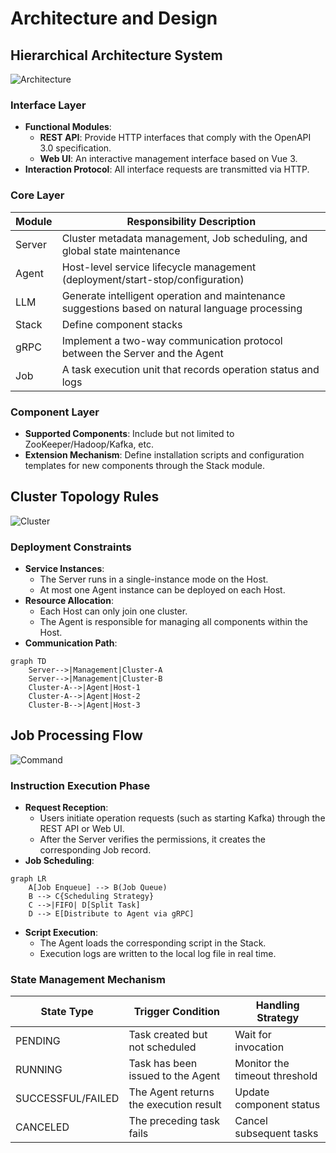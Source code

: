 # Architecture and Design

## Hierarchical Architecture System
![Architecture](https://github.com/user-attachments/assets/1425d981-f6a2-4bb6-b0a6-a76f0969b99a)
### Interface Layer
* **Functional Modules**:
    * **REST API**: Provide HTTP interfaces that comply with the OpenAPI 3.0 specification.
    * **Web UI**: An interactive management interface based on Vue 3.
* **Interaction Protocol**: All interface requests are transmitted via HTTP.

### Core Layer
| Module | Responsibility Description                                                                      |
|--------|-------------------------------------------------------------------------------------------------|
| Server | Cluster metadata management, Job scheduling, and global state maintenance                       |
| Agent  | Host-level service lifecycle management (deployment/start-stop/configuration)                   |
| LLM    | Generate intelligent operation and maintenance suggestions based on natural language processing |
| Stack  | Define component stacks                                                                         |
| gRPC   | Implement a two-way communication protocol between the Server and the Agent                     |
| Job    | A task execution unit that records operation status and logs                                    |

### Component Layer
* **Supported Components**: Include but not limited to ZooKeeper/Hadoop/Kafka, etc.
* **Extension Mechanism**: Define installation scripts and configuration templates for new components through the Stack module.

## Cluster Topology Rules
![Cluster](https://github.com/user-attachments/assets/fc0f3050-d66c-4c04-a258-11290f556a28)
### Deployment Constraints
* **Service Instances**:
    * The Server runs in a single-instance mode on the Host.
    * At most one Agent instance can be deployed on each Host.
* **Resource Allocation**:
    * Each Host can only join one cluster.
    * The Agent is responsible for managing all components within the Host.
* **Communication Path**:
```mermaid
graph TD
    Server-->|Management|Cluster-A
    Server-->|Management|Cluster-B
    Cluster-A-->|Agent|Host-1
    Cluster-A-->|Agent|Host-2
    Cluster-B-->|Agent|Host-3
```

## Job Processing Flow
![Command](https://github.com/user-attachments/assets/7262b8a8-e8a2-420c-b642-c0838bcf6591)
### Instruction Execution Phase
* **Request Reception**:
    * Users initiate operation requests (such as starting Kafka) through the REST API or Web UI.
    * After the Server verifies the permissions, it creates the corresponding Job record.
* **Job Scheduling**:
```mermaid
graph LR
    A[Job Enqueue] --> B(Job Queue)
    B --> C{Scheduling Strategy}
    C -->|FIFO| D[Split Task]
    D --> E[Distribute to Agent via gRPC]
```
* **Script Execution**:
    * The Agent loads the corresponding script in the Stack.
    * Execution logs are written to the local log file in real time.

### State Management Mechanism
| State Type        | Trigger Condition                      | Handling Strategy             |
|-------------------|----------------------------------------|-------------------------------|
| PENDING           | Task created but not scheduled         | Wait for invocation           |
| RUNNING           | Task has been issued to the Agent      | Monitor the timeout threshold |
| SUCCESSFUL/FAILED | The Agent returns the execution result | Update component status       |
| CANCELED          | The preceding task fails               | Cancel subsequent tasks       | 